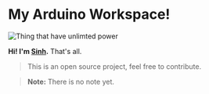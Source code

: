 # My Arduino Workspace!
![Thing that have unlimted power](https://docs.allthingstalk.com/images/examples/kits/arduino_board.png)

**Hi! I'm [Sinh](http://facebook.com/lawlietle).**
That's all.
> This is an open source project, feel free to contribute.

> **Note:** There is no note yet.

